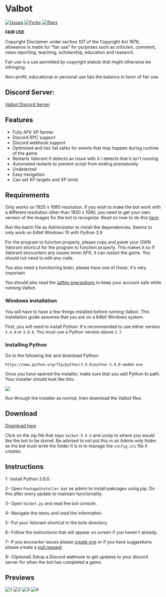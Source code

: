 # Valbot

[![Issues](https://img.shields.io/github/issues/MrFums/Valbot)](https://github.com/MrFums/Valbot/issues)
[![Forks](https://img.shields.io/github/forks/MrFums/Valbot)](https://github.com/MrFums/Valbot/network)
[![Stars](https://img.shields.io/github/stars/MrFums/Valbot)](https://github.com/MrFums/Valbot/stargazers)


**FAIR USE**

Copyright Disclaimer under section 107 of the Copyright Act 1976, allowance is made for “fair use” for purposes such as criticism, comment, news reporting, teaching, scholarship, education and research.

Fair use is a use permitted by copyright statute that might otherwise be infringing. 

Non-profit, educational or personal use tips the balance in favor of fair use. 

## Discord Server:
[Valbot Discord Server](https://gg.gg/valbotserver)



## Features

* Fully AFK XP farmer
* Discord RPC support
* Discord webhook support
* Optimized and has fail safes for events that may happen during runtime of the game
* Restarts Valorant if detects an issue with it / detects that it isn't running
* Automated restarts to prevent script from ending prematurely 
* Undetected 
* Easy navigation
* Can set XP targets and XP limits


## Requirements

Only works on 1920 x 1080 resolution. If you wish to make the bot work with a different resolution other than 1920 x 1080, you need to get your own version of the images for the bot to recognize. Read on how to do this [here](https://github.com/MrFums/Valbot/blob/master/information/change_resolution.txt).

Run the batch file as Administator to install the dependencies. 
Seems to only work on 64bit Windows 10 with Python 3.9 

For the program to function properly, please copy and paste your OWN Valorant shortcut for the program to function properly. This makes it so if Valorant encounters any issues when AFK, it can restart the game. You should not need to edit any code.

You also need a functioning brain, please have one of these; it's very important.

You should also read the [saftey precautions](https://github.com/MrFums/Valbot/blob/master/information/safetyprecautions.txt) to keep your account safe while running Valbot.

### Windows installation

You will have to have a few things installed before running Valbot. This installation guide assumes that you are on a 64bit Windows system.

First, you will need to install Python. It's recommended to use either version `3.9.0` or `3.8.6`. You must use a Python version above `3.7`. 

### Installing Python

Go to the following link and download Python:

`https://www.python.org/ftp/python/3.9.0/python-3.9.0-amd64.exe`

Once you have opened the installer, make sure that you add Python to path. Your installer should look like this:

<img align="center" src="https://i.imgur.com/iefWNyw.png">

Run through the installer as normal, then download the Valbot files.


## Download

[Download here](https://github.com/MrFums/Valbot/releases/latest)

Click on the zip file that says `Valbot-X.X.X` and unzip to where you would like the bot to be stored. Be advised to not put this in an Admin only folder as the bot must write the folder it is in to manage the `config.ini` file it creates.


## Instructions

1- Install Python 3.9.0.

2- Open `PackageInstaller.bat` as admin to install pakcages using pip. Do this after every update to maintain functionality.

3- Open `Valbot.py` and read the bot console.

4- Navigate the menu and read the information.

5- Put your Valorant shortcut in the bots directory.

6- Follow the instructions that will appear on screen if you haven't already.

7- If you encounter issues please [create one](https://github.com/MrFums/ValBot/issues/new) or if you have suggestions please create a [pull request](https://github.com/MrFums/ValBot/compare)

8- (Optional) Setup a Discord webhook to get updates to your discord server for when the bot has completed a game.


## Previews

![1](https://cdn.discordapp.com/attachments/805228393314516992/837761660265037854/unknown.png)
![2](https://cdn.discordapp.com/attachments/805228393314516992/837761751420239912/unknown.png)
![3](https://cdn.discordapp.com/attachments/805228393314516992/837762587671920717/unknown.png)
![4](https://cdn.discordapp.com/attachments/805228393314516992/837762620018524170/unknown.png)
